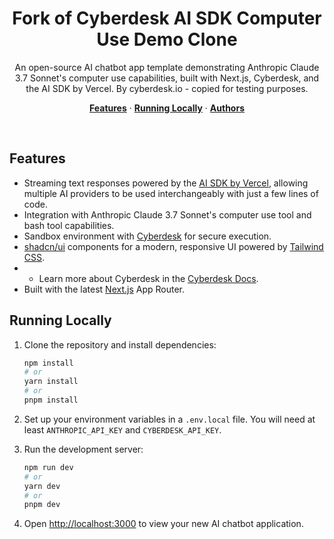 
<h1 align="center">Fork of Cyberdesk AI SDK Computer Use Demo Clone</h1>
<p align="center">
  An open-source AI chatbot app template demonstrating Anthropic Claude 3.7 Sonnet's computer use capabilities, built with Next.js, Cyberdesk, and the AI SDK by Vercel. By cyberdesk.io - copied for testing purposes.
</p>

<p align="center">
  <a href="#features"><strong>Features</strong></a> ·
  <a href="#running-locally"><strong>Running Locally</strong></a> ·
  <a href="#authors"><strong>Authors</strong></a>
</p>
<br/>

## Features

- Streaming text responses powered by the [AI SDK by Vercel](https://sdk.vercel.ai/docs), allowing multiple AI providers to be used interchangeably with just a few lines of code.
- Integration with Anthropic Claude 3.7 Sonnet's computer use tool and bash tool capabilities.
- Sandbox environment with [Cyberdesk](https://cyberdesk.io) for secure execution.
- [shadcn/ui](https://ui.shadcn.com/) components for a modern, responsive UI powered by [Tailwind CSS](https://tailwindcss.com).
- - Learn more about Cyberdesk in the [Cyberdesk Docs](https://docs.cyberdesk.io).
- Built with the latest [Next.js](https://nextjs.org) App Router.

## Running Locally

1. Clone the repository and install dependencies:

   ```bash
   npm install
   # or
   yarn install
   # or
   pnpm install
   ```

2. Set up your environment variables in a `.env.local` file. You will need at least `ANTHROPIC_API_KEY` and `CYBERDESK_API_KEY`.

3. Run the development server:

   ```bash
   npm run dev
   # or
   yarn dev
   # or
   pnpm dev
   ```

4. Open [http://localhost:3000](http://localhost:3000) to view your new AI chatbot application.